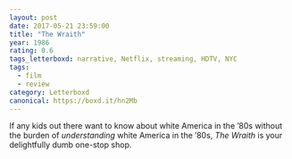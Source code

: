```yaml
---
layout: post 
date: 2017-05-21 23:59:00
title: "The Wraith"
year: 1986
rating: 0.6
tags_letterboxd: narrative, Netflix, streaming, HDTV, NYC
tags:
  - film
  - review
category: Letterboxd
canonical: https://boxd.it/hn2Mb
---
```


If any kids out there want to know about white America in the ’80s without the burden of <cite>understanding</cite> white America in the ’80s, <cite>The Wraith</cite> is your delightfully dumb one-stop shop.